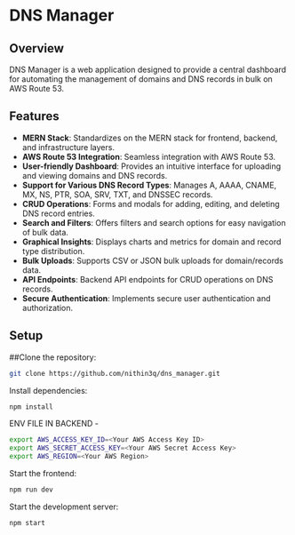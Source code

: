 # DNS Manager

## Overview

DNS Manager is a web application designed to provide a central dashboard for automating the management of domains and DNS records in bulk on AWS Route 53.

## Features

- **MERN Stack**: Standardizes on the MERN stack for frontend, backend, and infrastructure layers.
- **AWS Route 53 Integration**: Seamless integration with AWS Route 53.
- **User-friendly Dashboard**: Provides an intuitive interface for uploading and viewing domains and DNS records.
- **Support for Various DNS Record Types**: Manages A, AAAA, CNAME, MX, NS, PTR, SOA, SRV, TXT, and DNSSEC records.
- **CRUD Operations**: Forms and modals for adding, editing, and deleting DNS record entries.
- **Search and Filters**: Offers filters and search options for easy navigation of bulk data.
- **Graphical Insights**: Displays charts and metrics for domain and record type distribution.
- **Bulk Uploads**: Supports CSV or JSON bulk uploads for domain/records data.
- **API Endpoints**: Backend API endpoints for CRUD operations on DNS records.
- **Secure Authentication**: Implements secure user authentication and authorization.



## Setup

##Clone the repository:

```bash
git clone https://github.com/nithin3q/dns_manager.git

```

Install dependencies:

```bash
npm install
```

ENV FILE IN BACKEND - 

``` bash
export AWS_ACCESS_KEY_ID=<Your AWS Access Key ID>
export AWS_SECRET_ACCESS_KEY=<Your AWS Secret Access Key>
export AWS_REGION=<Your AWS Region>
```
Start the frontend:

``` bash
npm run dev
```

Start the development server:

``` bash
npm start
```



